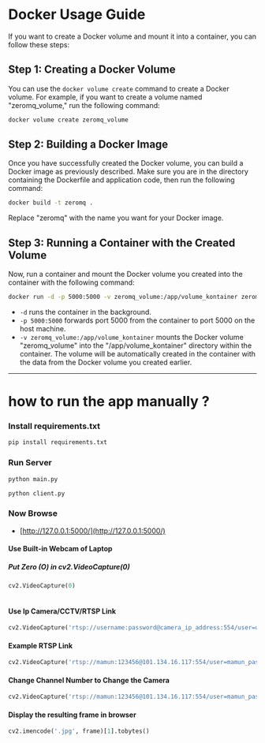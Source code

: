 # Docker Usage Guide

If you want to create a Docker volume and mount it into a container, you can follow these steps:

## Step 1: Creating a Docker Volume

You can use the `docker volume create` command to create a Docker volume. For example, if you want to create a volume named "zeromq_volume," run the following command:

```sh
docker volume create zeromq_volume
```

## Step 2: Building a Docker Image

Once you have successfully created the Docker volume, you can build a Docker image as previously described. Make sure you are in the directory containing the Dockerfile and application code, then run the following command:

```sh
docker build -t zeromq .
```

Replace "zeromq" with the name you want for your Docker image.

## Step 3: Running a Container with the Created Volume

Now, run a container and mount the Docker volume you created into the container with the following command:

```sh
docker run -d -p 5000:5000 -v zeromq_volume:/app/volume_kontainer zeromq
```

- `-d` runs the container in the background.
- `-p 5000:5000` forwards port 5000 from the container to port 5000 on the host machine.
- `-v zeromq_volume:/app/volume_kontainer` mounts the Docker volume "zeromq_volume" into the "/app/volume_kontainer" directory within the container. The volume will be automatically created in the container with the data from the Docker volume you created earlier.

---

# how to run the app manually ?

### Install requirements.txt
```python
pip install requirements.txt

```
### Run Server
```python
python main.py
```
```python
python client.py
```
### Now Browse
- [http://127.0.0.1:5000/](http://127.0.0.1:5000/)

#### Use Built-in Webcam of Laptop
##### Put Zero (O) in cv2.VideoCapture(0)
```python
cv2.VideoCapture(0)
 
```
#### Use Ip Camera/CCTV/RTSP Link
```python
cv2.VideoCapture('rtsp://username:password@camera_ip_address:554/user=username_password='password'_channel=channel_number_stream=0.sdp')  

 ```
####  Example RTSP Link
```python
cv2.VideoCapture('rtsp://mamun:123456@101.134.16.117:554/user=mamun_password=123456_channel=0_stream=0.sdp')

```
#### Change Channel Number to Change the Camera
```python
cv2.VideoCapture('rtsp://mamun:123456@101.134.16.117:554/user=mamun_password=123456_channel=1_stream=0.sdp')

```
#### Display the resulting frame in browser
```python
cv2.imencode('.jpg', frame)[1].tobytes()

```   
